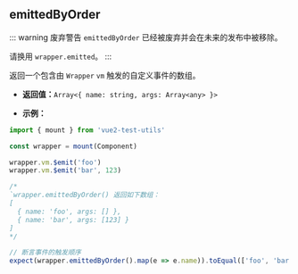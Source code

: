## emittedByOrder

::: warning 废弃警告
`emittedByOrder` 已经被废弃并会在未来的发布中被移除。

请换用 `wrapper.emitted`。
:::

返回一个包含由 `Wrapper` `vm` 触发的自定义事件的数组。

- **返回值：**`Array<{ name: string, args: Array<any> }>`

- **示例：**

```js
import { mount } from 'vue2-test-utils'

const wrapper = mount(Component)

wrapper.vm.$emit('foo')
wrapper.vm.$emit('bar', 123)

/*
`wrapper.emittedByOrder() 返回如下数组：
[
  { name: 'foo', args: [] },
  { name: 'bar', args: [123] }
]
*/

// 断言事件的触发顺序
expect(wrapper.emittedByOrder().map(e => e.name)).toEqual(['foo', 'bar'])
```

